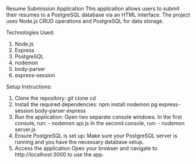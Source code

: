   Resume Submission Application
This application allows users to submit their resumes to a PostgreSQL database via an HTML interface. The project uses Node.js CRUD operations and PostgreSQL for data storage.

Technologies Used:
  1. Node.js
  2. Express
  3. PostgreSQL
  4. nodemon
  5. body-parser
  6. express-session


Setup Instructions:
  1. Clone the repository:
     git clone <repository-url>
     cd <your-project-directory>
  2. Install the required dependencies:
     npm install nodemon pg express-session body-parser express
  3. Run the application:
       Open two separate console windows.
       In the first console, run:
         - nodemon api.js
       In the second console, run:
         - nodemon server.js
  4. Ensure PostgreSQL is set up:
     Make sure your PostgreSQL server is running and you have the necessary database setup.
  5. Access the application
     Open your browser and navigate to http://localhost:3000 to use the app.
